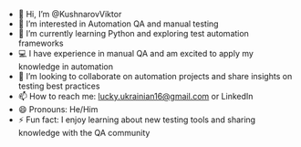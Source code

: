 - 👋 Hi, I’m @KushnarovViktor
- 👀 I’m interested in Automation QA and manual testing
- 🌱 I’m currently learning Python and exploring test automation frameworks
- 💻 I have experience in manual QA and am excited to apply my knowledge in automation
- 💞️ I’m looking to collaborate on automation projects and share insights on testing best practices
- 📫 How to reach me: lucky.ukrainian16@gmail.com  or LinkedIn
- 😄 Pronouns: He/Him
- ⚡ Fun fact: I enjoy learning about new testing tools and sharing knowledge with the QA community

